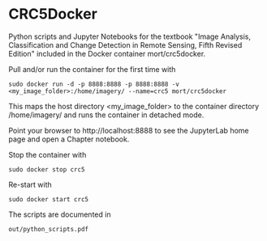 CRC5Docker
==========

Python scripts and Jupyter Notebooks for the textbook "Image Analysis, Classification and Change Detection in Remote Sensing, Fifth Revised Edition"
included in the Docker container mort/crc5docker.

Pull and/or run the container for the first time with

    sudo docker run -d -p 8888:8888 -p 8888:8888 -v <my_image_folder>:/home/imagery/ --name=crc5 mort/crc5docker

This maps the host directory <my_image_folder> to the container directory /home/imagery/ and runs the
container in detached mode. 

Point your browser to http://localhost:8888 to see the JupyterLab home page and open a Chapter notebook.

Stop the container with

    sudo docker stop crc5  
     
Re-start with

    sudo docker start crc5     
    
The scripts are documented in 

    out/python_scripts.pdf   
